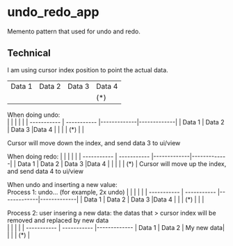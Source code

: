 # undo_redo_app
Memento pattern that used for undo and redo.  

## Technical
I am  using cursor index position to point the actual data.

|             |             |             |             |
| ----------- | ----------- |-------------|-------------|
| Data 1      | Data 2      |  Data 3     |Data 4       |
|             |             |             |    (*)      |

When doing undo:  
|             |             |             |             |
| ----------- | ----------- |-------------|-------------|
| Data 1      | Data 2      |  Data 3     |Data 4       |
|             |             |  (*)           |          |

Cursor will move down the index, and send data 3 to ui/view

When doing redo:
|             |             |             |             |
| ----------- | ----------- |-------------|-------------|
| Data 1      | Data 2      |  Data 3     |Data 4       |
|             |             |             |    (*)      |
Cursor will move up the index, and send data 4 to ui/view

When undo and inserting a new value:  
Process 1: undo... (for example, 2x undo)
|             |             |             |             |
| ----------- | ----------- |-------------|-------------|
| Data 1      | Data 2      |  Data 3     |Data 4       |
|             |     (*)     |             |          |

Process 2: user insering a new data: the datas that > cursor index will be removed and replaced by new data  
|             |             |             |
| ----------- | ----------- |-------------
| Data 1      | Data 2      | My new data|
|             |         |           (*)  |
